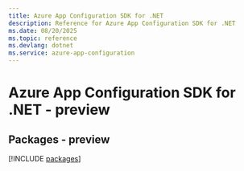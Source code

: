 ```yaml
---
title: Azure App Configuration SDK for .NET
description: Reference for Azure App Configuration SDK for .NET
ms.date: 08/20/2025
ms.topic: reference
ms.devlang: dotnet
ms.service: azure-app-configuration
---
```

# Azure App Configuration SDK for .NET - preview
## Packages - preview
[!INCLUDE [packages](app-configuration-index.md)]